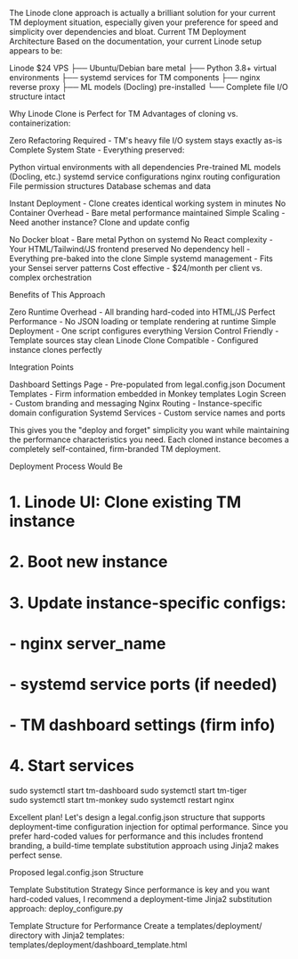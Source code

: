 The Linode clone approach is actually a brilliant solution for your current TM deployment situation, especially given your preference for speed and simplicity over dependencies and bloat.
Current TM Deployment Architecture
Based on the documentation, your current Linode setup appears to be:

Linode $24 VPS
├── Ubuntu/Debian bare metal
├── Python 3.8+ virtual environments
├── systemd services for TM components
├── nginx reverse proxy
├── ML models (Docling) pre-installed
└── Complete file I/O structure intact

Why Linode Clone is Perfect for TM
Advantages of cloning vs. containerization:

Zero Refactoring Required - TM's heavy file I/O system stays exactly as-is
Complete System State - Everything preserved:

Python virtual environments with all dependencies
Pre-trained ML models (Docling, etc.)
systemd service configurations
nginx routing configuration
File permission structures
Database schemas and data


Instant Deployment - Clone creates identical working system in minutes
No Container Overhead - Bare metal performance maintained
Simple Scaling - Need another instance? Clone and update config


No Docker bloat - Bare metal Python on systemd
No React complexity - Your HTML/Tailwind/JS frontend preserved
No dependency hell - Everything pre-baked into the clone
Simple systemd management - Fits your Sensei server patterns
Cost effective - $24/month per client vs. complex orchestration


Benefits of This Approach

Zero Runtime Overhead - All branding hard-coded into HTML/JS
Perfect Performance - No JSON loading or template rendering at runtime
Simple Deployment - One script configures everything
Version Control Friendly - Template sources stay clean
Linode Clone Compatible - Configured instance clones perfectly

Integration Points

Dashboard Settings Page - Pre-populated from legal.config.json
Document Templates - Firm information embedded in Monkey templates
Login Screen - Custom branding and messaging
Nginx Routing - Instance-specific domain configuration
Systemd Services - Custom service names and ports

This gives you the "deploy and forget" simplicity you want while maintaining the performance characteristics you need. Each cloned instance becomes a completely self-contained, firm-branded TM deployment.

Deployment Process Would Be
# 1. Linode UI: Clone existing TM instance
# 2. Boot new instance
# 3. Update instance-specific configs:
#    - nginx server_name
#    - systemd service ports (if needed)
#    - TM dashboard settings (firm info)
# 4. Start services
sudo systemctl start tm-dashboard
sudo systemctl start tm-tiger  
sudo systemctl start tm-monkey
sudo systemctl restart nginx


Excellent plan! Let's design a legal.config.json structure that supports deployment-time configuration injection for optimal performance. Since you prefer hard-coded values for performance and this includes frontend branding, a build-time template substitution approach using Jinja2 makes perfect sense.


Proposed legal.config.json Structure


Template Substitution Strategy
Since performance is key and you want hard-coded values, I recommend a deployment-time Jinja2 substitution approach: deploy_configure.py


Template Structure for Performance
Create a templates/deployment/ directory with Jinja2 templates:
templates/deployment/dashboard_template.html